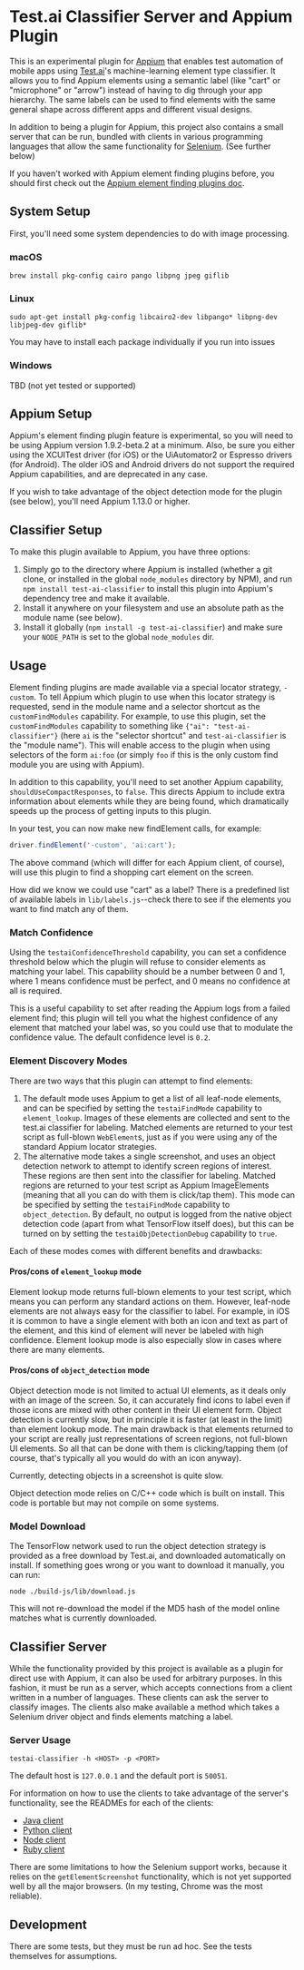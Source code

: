 # Test.ai Classifier Server and Appium Plugin

This is an experimental plugin for [Appium](https://appium.io) that enables
test automation of mobile apps using [Test.ai](https://test.ai)'s
machine-learning element type classifier. It allows you to find Appium elements
using a semantic label (like "cart" or "microphone" or "arrow") instead of
having to dig through your app hierarchy. The same labels can be used to find
elements with the same general shape across different apps and different visual
designs.

In addition to being a plugin for Appium, this project also contains a small
server that can be run, bundled with clients in various programming languages
that allow the same functionality for [Selenium](https://seleniumhq.org). (See further below)

If you haven't worked with Appium element finding plugins before, you should
first check out the [Appium element finding plugins
doc](https://github.com/appium/appium/blob/52e5bf1217f08b963136254222ba2ebef428f0d1/docs/en/advanced-concepts/element-finding-plugins.md).

## System Setup

First, you'll need some system dependencies to do with image processing.

### macOS

```
brew install pkg-config cairo pango libpng jpeg giflib
```

### Linux

```
sudo apt-get install pkg-config libcairo2-dev libpango* libpng-dev libjpeg-dev giflib*
```
You may have to install each package individually if you run into issues

### Windows

TBD (not yet tested or supported)

## Appium Setup

Appium's element finding plugin feature is experimental, so you will need to be
using Appium version 1.9.2-beta.2 at a minimum. Also, be sure you either using
the XCUITest driver (for iOS) or the UiAutomator2 or Espresso drivers (for
Android). The older iOS and Android drivers do not support the required Appium
capabilities, and are deprecated in any case.

If you wish to take advantage of the object detection mode for the plugin (see
below), you'll need Appium 1.13.0 or higher.

## Classifier Setup

To make this plugin available to Appium, you have three options:

1. Simply go to the directory where Appium is installed (whether a git clone,
   or installed in the global `node_modules` directory by NPM), and run `npm
   install test-ai-classifier` to install this plugin into Appium's dependency
   tree and make it available.
2. Install it anywhere on your filesystem and use an absolute path as the
   module name (see below).
3. Install it globally (`npm install -g test-ai-classifier`) and make sure your
   `NODE_PATH` is set to the global `node_modules` dir.

## Usage

Element finding plugins are made available via a special locator strategy,
`-custom`. To tell Appium which plugin to use when this locator strategy is
requested, send in the module name and a selector shortcut as the
`customFindModules` capability. For example, to use this plugin, set the
`customFindModules` capability to something like `{"ai": "test-ai-classifier"}`
(here `ai` is the "selector shortcut" and `test-ai-classifier` is the "module
name"). This will enable access to the plugin when using selectors of the form
`ai:foo` (or simply `foo` if this is the only custom find module you are using
with Appium).

In addition to this capability, you'll need to set another Appium capability,
`shouldUseCompactResponses`, to `false`. This directs Appium to include extra
information about elements while they are being found, which dramatically
speeds up the process of getting inputs to this plugin.

In your test, you can now make new findElement calls, for example:

```js
driver.findElement('-custom', 'ai:cart');
```

The above command (which will differ for each Appium client, of course), will
use this plugin to find a shopping cart element on the screen.

How did we know we could use "cart" as a label? There is a predefined list of
available labels in `lib/labels.js`--check there to see if the elements you
want to find match any of them.

### Match Confidence

Using the `testaiConfidenceThreshold` capability, you can set a confidence
threshold below which the plugin will refuse to consider elements as matching
your label. This capability should be a number between 0 and 1, where 1 means
confidence must be perfect, and 0 means no confidence at all is required.

This is a useful capability to set after reading the Appium logs from a failed
element find; this plugin will tell you what the highest confidence of any
element that matched your label was, so you could use that to modulate the
confidence value. The default confidence level is `0.2`.

### Element Discovery Modes

There are two ways that this plugin can attempt to find elements:

1. The default mode uses Appium to get a list of all leaf-node elements, and
   can be specified by setting the `testaiFindMode` capability to
   `element_lookup`. Images of these elements are collected and sent to the
   test.ai classifier for labeling. Matched elements are returned to your test
   script as full-blown `WebElement`s, just as if you were using any of the
   standard Appium locator strategies.
2. The alternative mode takes a single screenshot, and uses an object detection
   network to attempt to identify screen regions of interest. These regions are
   then sent into the classifier for labeling. Matched regions are returned to
   your test script as Appium ImageElements (meaning that all you can do with
   them is click/tap them). This mode can be specified by setting the
   `testaiFindMode` capability to `object_detection`. By default, no output is logged from the native object detection code (apart from what TensorFlow itself does), but this can be turned on by setting the `testaiObjDetectionDebug` capability to `true`.

Each of these modes comes with different benefits and drawbacks:

#### Pros/cons of `element_lookup` mode

Element lookup mode returns full-blown elements to your test script, which
means you can perform any standard actions on them. However, leaf-node elements
are not always easy for the classifier to label. For example, in iOS it is
common to have a single element with both an icon and text as part of the
element, and this kind of element will never be labeled with high confidence.
Element lookup mode is also especially slow in cases where there are many
elements.

#### Pros/cons of `object_detection` mode

Object detection mode is not limited to actual UI elements, as it deals only
with an image of the screen. So, it can accurately find icons to label even if
those icons are mixed with other content in their UI element form. Object
detection is currently slow, but in principle it is faster (at least in the
limit) than element lookup mode. The main drawback is that elements returned to
your script are really just representations of screen regions, not full-blown
UI elements. So all that can be done with them is clicking/tapping them (of
course, that's typically all you would do with an icon anyway).

Currently, detecting objects in a screenshot is quite slow.

Object detection mode relies on C/C++ code which is built on install. This
code is portable but may not compile on some systems.

### Model Download

The TensorFlow network used to run the object detection strategy is provided as a free download by Test.ai, and downloaded automatically on install. If something goes wrong or you want to download it manually, you can run:

```
node ./build-js/lib/download.js
```

This will not re-download the model if the MD5 hash of the model online matches what is currently downloaded.

## Classifier Server

While the functionality provided by this project is available as a plugin for
direct use with Appium, it can also be used for arbitrary purposes. In this
fashion, it must be run as a server, which accepts connections from a client
written in a number of languages. These clients can ask the server to classify
images. The clients also make available a method which takes a Selenium driver
object and finds elements matching a label.

### Server Usage

```
testai-classifier -h <HOST> -p <PORT>
```

The default host is `127.0.0.1` and the default port is `50051`.

For information on how to use the clients to take advantage of the server's functionality, see the READMEs for each of the clients:

* [Java client](clients/java)
* [Python client](clients/python)
* [Node client](clients/node)
* [Ruby client](clients/ruby)

There are some limitations to how the Selenium support works, because it relies
on the `getElementScreenshot` functionality, which is not yet supported well by
all the major browsers. (In my testing, Chrome was the most reliable).

## Development

There are some tests, but they must be run ad hoc. See the tests themselves for
assumptions.
